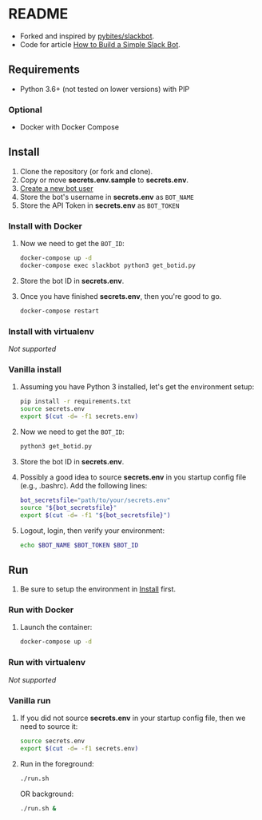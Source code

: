# README

* Forked and inspired by [pybites/slackbot](https://github.com/pybites/slackbot).
* Code for article [How to Build a Simple Slack Bot](http://pybit.es/simple-chatbot.html).


## Requirements

* Python 3.6+ (not tested on lower versions) with PIP

### Optional

* Docker with Docker Compose


## Install

1. Clone the repository (or fork and clone).
1. Copy or move **secrets.env.sample** to **secrets.env**.
1. [Create a new bot user](https://my.slack.com/services/new/bot)
1. Store the bot's username in **secrets.env** as `BOT_NAME`
1. Store the API Token in **secrets.env** as `BOT_TOKEN`

### Install with Docker

1. Now we need to get the `BOT_ID`:

    ```sh
    docker-compose up -d
    docker-compose exec slackbot python3 get_botid.py
    ```

1. Store the bot ID in **secrets.env**.
1. Once you have finished **secrets.env**, then you're good to go.

    ```sh
    docker-compose restart
    ```


### Install with virtualenv
*Not supported*

### Vanilla install

1. Assuming you have Python 3 installed, let's get the environment
   setup:

    ```sh
    pip install -r requirements.txt
    source secrets.env
    export $(cut -d= -f1 secrets.env)
    ```

1. Now we need to get the `BOT_ID`:

    ```sh
    python3 get_botid.py
    ```

1. Store the bot ID in **secrets.env**.
1. Possibly a good idea to source **secrets.env** in you startup config
   file (e.g., .bashrc).  Add the following lines:

   ```sh
   bot_secretsfile="path/to/your/secrets.env"
   source "${bot_secretsfile}"
   export $(cut -d= -f1 "${bot_secretsfile}")
   ```

1. Logout, login, then verify your environment:

    ```sh
    echo $BOT_NAME $BOT_TOKEN $BOT_ID
    ```


## Run

1. Be sure to setup the environment in [Install](#Install) first.

### Run with Docker

1. Launch the container:

    ```sh
    docker-compose up -d
    ```

### Run with virtualenv
*Not supported*

### Vanilla run

1. If you did not source **secrets.env** in your startup config file,
   then we need to source it:

    ```sh
    source secrets.env
    export $(cut -d= -f1 secrets.env)
    ```

1. Run in the foreground:

    ```sh
    ./run.sh
    ```

    OR background:

    ```sh
    ./run.sh &
    ```
